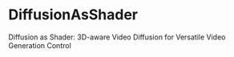 # DiffusionAsShader
Diffusion as Shader: 3D-aware Video Diffusion for Versatile Video Generation Control
